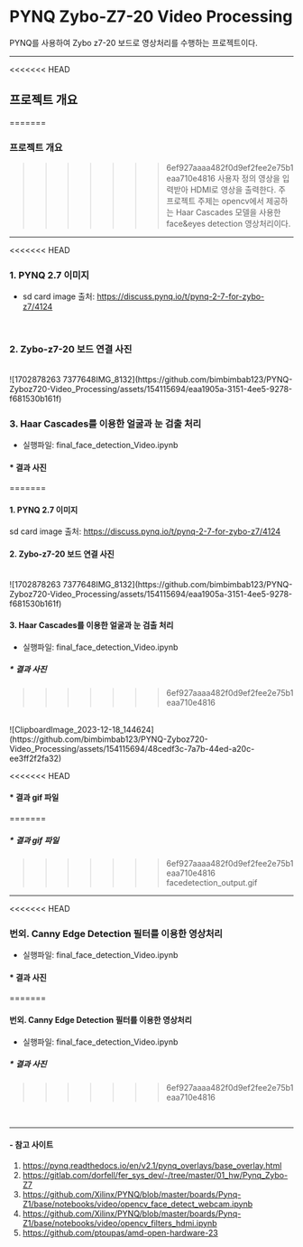 # PYNQ Zybo-Z7-20 Video Processing
PYNQ를 사용하여 Zybo z7-20 보드로 영상처리를 수행하는 프로젝트이다.
<br>

---

<<<<<<< HEAD
## 프로젝트 개요
=======
### 프로젝트 개요
>>>>>>> 6ef927aaaa482f0d9ef2fee2e75b1eaa710e4816
사용자 정의 영상을 입력받아 HDMI로 영상을 출력한다. 주 프로젝트 주제는 opencv에서 제공하는 Haar Cascades 모델을 사용한 face&eyes detection 영상처리이다.

---

<<<<<<< HEAD
### 1. PYNQ 2.7 이미지
* sd card image 출처:
<https://discuss.pynq.io/t/pynq-2-7-for-zybo-z7/4124>
<br>

### 2. Zybo-z7-20 보드 연결 사진
<br>
![1702878263 7377648IMG_8132](https://github.com/bimbimbab123/PYNQ-Zyboz720-Video_Processing/assets/154115694/eaa1905a-3151-4ee5-9278-f681530b161f)

### 3. Haar Cascades를 이용한 얼굴과 눈 검출 처리
- 실행파일: final_face_detection_Video.ipynb

#### * 결과 사진
=======
#### 1. PYNQ 2.7 이미지
sd card image 출처:
<https://discuss.pynq.io/t/pynq-2-7-for-zybo-z7/4124>
<br>

#### 2. Zybo-z7-20 보드 연결 사진
<br>
![1702878263 7377648IMG_8132](https://github.com/bimbimbab123/PYNQ-Zyboz720-Video_Processing/assets/154115694/eaa1905a-3151-4ee5-9278-f681530b161f)

#### 3. Haar Cascades를 이용한 얼굴과 눈 검출 처리
- 실행파일: final_face_detection_Video.ipynb

##### * 결과 사진
>>>>>>> 6ef927aaaa482f0d9ef2fee2e75b1eaa710e4816
<br>
![ClipboardImage_2023-12-18_144624](https://github.com/bimbimbab123/PYNQ-Zyboz720-Video_Processing/assets/154115694/48cedf3c-7a7b-44ed-a20c-ee3ff2f2fa32)
<br>

<<<<<<< HEAD
#### * 결과 gif 파일
=======
##### * 결과 gif 파일
>>>>>>> 6ef927aaaa482f0d9ef2fee2e75b1eaa710e4816
facedetection_output.gif

---

<<<<<<< HEAD
### 번외.  Canny Edge Detection 필터를 이용한 영상처리
- 실행파일: final_face_detection_Video.ipynb

#### * 결과 사진
=======
#### 번외.  Canny Edge Detection 필터를 이용한 영상처리
- 실행파일: final_face_detection_Video.ipynb

##### * 결과 사진
>>>>>>> 6ef927aaaa482f0d9ef2fee2e75b1eaa710e4816
<br>
<https://github.com/Xilinx/PYNQ/blob/master/boards/Pynq-Z1/base/notebooks/video/opencv_face_detect_hdmi.ipynb>

---

#### - 참고 사이트
1. https://pynq.readthedocs.io/en/v2.1/pynq_overlays/base_overlay.html
2. https://gitlab.com/dorfell/fer_sys_dev/-/tree/master/01_hw/Pynq_Zybo-Z7
3. https://github.com/Xilinx/PYNQ/blob/master/boards/Pynq-Z1/base/notebooks/video/opencv_face_detect_webcam.ipynb
4. https://github.com/Xilinx/PYNQ/blob/master/boards/Pynq-Z1/base/notebooks/video/opencv_filters_hdmi.ipynb
5. https://github.com/ptoupas/amd-open-hardware-23
